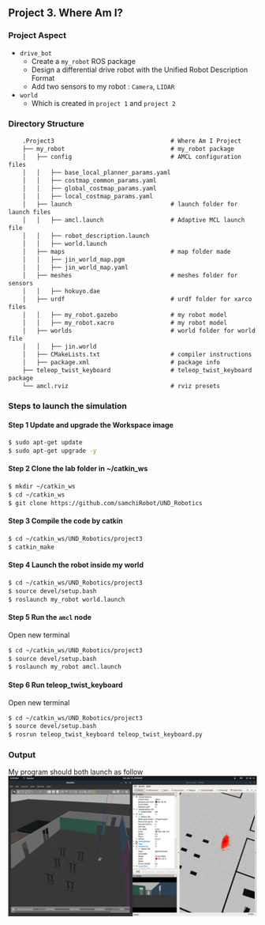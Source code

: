 ## Project 3. Where Am I?

### Project Aspect
- `drive_bot`
   - Create a `my_robot` ROS package
   - Design a differential drive robot with the Unified Robot Description Format
   - Add two sensors to my robot : `Camera`, `LIDAR`
- `world`
   - Which is created in `project 1` and `project 2`

### Directory Structure
```
    .Project3                                 # Where Am I Project
    ├── my_robot                              # my_robot package                   
    │   ├── config                            # AMCL configuration files   
    │   │   ├── base_local_planner_params.yaml
    │   │   ├── costmap_common_params.yaml
    │   │   ├── global_costmap_params.yaml
    │   │   ├── local_costmap_params.yaml
    │   ├── launch                            # launch folder for launch files   
    │   │   ├── amcl.launch                   # Adaptive MCL launch file
    │   │   ├── robot_description.launch
    │   │   ├── world.launch
    │   ├── maps                              # map folder made 
    │   │   ├── jin_world_map.pgm
    │   │   ├── jin_world_map.yaml
    │   ├── meshes                            # meshes folder for sensors
    │   │   ├── hokuyo.dae
    │   ├── urdf                              # urdf folder for xarco files
    │   │   ├── my_robot.gazebo               # my robot model
    │   │   ├── my_robot.xacro                # my robot model
    │   ├── worlds                            # world folder for world file
    │   │   ├── jin.world
    │   ├── CMakeLists.txt                    # compiler instructions
    │   ├── package.xml                       # package info
    ├── teleop_twist_keyboard                 # teleop_twist_keyboard package                   
    └── amcl.rviz                             # rviz presets      
```

### Steps to launch the simulation
#### Step 1 Update and upgrade the Workspace image
```sh
$ sudo apt-get update
$ sudo apt-get upgrade -y
```

#### Step 2 Clone the lab folder in ~/catkin_ws
```sh
$ mkdir ~/catkin_ws
$ cd ~/catkin_ws
$ git clone https://github.com/samchiRobot/UND_Robotics
```

#### Step 3 Compile the code by catkin
```sh
$ cd ~/catkin_ws/UND_Robotics/project3
$ catkin_make
```

#### Step 4 Launch the robot inside my world
```sh
$ cd ~/catkin_ws/UND_Robotics/project3
$ source devel/setup.bash
$ roslaunch my_robot world.launch
```

#### Step 5 Run the `amcl` node

Open new terminal

```sh
$ cd ~/catkin_ws/UND_Robotics/project3
$ source devel/setup.bash
$ roslaunch my_robot amcl.launch
```
#### Step 6 Run teleop_twist_keyboard

Open new terminal

```sh
$ cd ~/catkin_ws/UND_Robotics/project3
$ source devel/setup.bash
$ rosrun teleop_twist_keyboard teleop_twist_keyboard.py
```


### Output
My program should both launch as follow
![alt text](images/project3_output.png)
